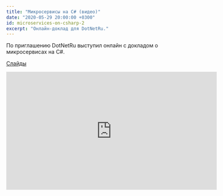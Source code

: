 ```yaml
---
title: "Микросервисы на C# (видео)"
date: "2020-05-29 20:00:00 +0300"
id: microservices-on-csharp-2
excerpt: "Онлайн-доклад для DotNetRu."
---
```


По приглашению DotNetRu выступил онлайн с докладом о микросервисах на C#.

[Слайды](/download/microservices-on-csharp.pdf)

<div class="video">
    <iframe width="560" height="315" src="https://www.youtube.com/embed/Gdiewr3Ux8o" frameborder="0" allow="accelerometer; autoplay; clipboard-write; encrypted-media; gyroscope; picture-in-picture" allowfullscreen></iframe>
</div>

